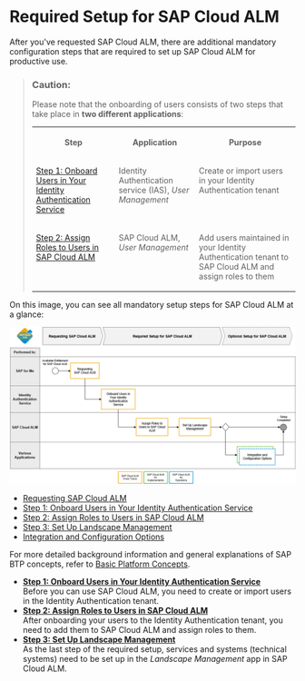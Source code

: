 <!-- loio80b2c30a8d194ae8aff496bcff057cf0 -->

# Required Setup for SAP Cloud ALM

After you've requested SAP Cloud ALM, there are additional mandatory configuration steps that are required to set up SAP Cloud ALM for productive use.



> ### Caution:  
> Please note that the onboarding of users consists of two steps that take place in **two different applications**:
> 
> 
> <table>
> <tr>
> <th valign="top">
> 
> Step
> 
> 
> 
> </th>
> <th valign="top">
> 
> Application
> 
> 
> 
> </th>
> <th valign="top">
> 
> Purpose
> 
> 
> 
> </th>
> </tr>
> <tr>
> <td valign="top">
> 
>  [Step 1: Onboard Users in Your Identity Authentication Service](step-1-onboard-users-in-your-identity-authentication-service-f2a8a8c.md) 
> 
> 
> 
> </td>
> <td valign="top">
> 
> Identity Authentication service \(IAS\), *User Management*
> 
> 
> 
> </td>
> <td valign="top">
> 
> Create or import users in your Identity Authentication tenant
> 
> 
> 
> </td>
> </tr>
> <tr>
> <td valign="top">
> 
>  [Step 2: Assign Roles to Users in SAP Cloud ALM](step-2-assign-roles-to-users-in-sap-cloud-alm-7304b17.md) 
> 
> 
> 
> </td>
> <td valign="top">
> 
> SAP Cloud ALM, *User Management*
> 
> 
> 
> </td>
> <td valign="top">
> 
> Add users maintained in your Identity Authentication tenant to SAP Cloud ALM and assign roles to them
> 
> 
> 
> </td>
> </tr>
> </table>

On this image, you can see all mandatory setup steps for SAP Cloud ALM at a glance:



![](images/Image_Map_Required_Setup_for_SAP_Cloud_ALM_d4f9ce5.png)

-   [Requesting SAP Cloud ALM](../requesting-sap-cloud-alm-2ba35e6.md)
-   [Step 1: Onboard Users in Your Identity Authentication Service](step-1-onboard-users-in-your-identity-authentication-service-f2a8a8c.md)
-   [Step 2: Assign Roles to Users in SAP Cloud ALM](step-2-assign-roles-to-users-in-sap-cloud-alm-7304b17.md)
-   [Step 3: Set Up Landscape Management](step-3-set-up-landscape-management-23f1c49.md)
-   [Integration and Configuration Options](../02_integration_and_config_options/integration-and-configuration-options-a4ea6fa.md)



For more detailed background information and general explanations of SAP BTP concepts, refer to [Basic Platform Concepts](https://help.sap.com/viewer/df50977d8bfa4c9a8a063ddb37113c43/Cloud/en-US/38ecf59cdda64150a102cfaa62d5faab.html).

-   **[Step 1: Onboard Users in Your Identity Authentication Service](step-1-onboard-users-in-your-identity-authentication-service-f2a8a8c.md "Before you can use SAP Cloud ALM, you need to create or import users in the Identity
		Authentication tenant.")**  
Before you can use SAP Cloud ALM, you need to create or import users in the Identity Authentication tenant.
-   **[Step 2: Assign Roles to Users in SAP Cloud ALM](step-2-assign-roles-to-users-in-sap-cloud-alm-7304b17.md "After onboarding your users to the Identity Authentication tenant, you need to add them
		to SAP Cloud ALM and assign roles to them.")**  
After onboarding your users to the Identity Authentication tenant, you need to add them to SAP Cloud ALM and assign roles to them.
-   **[Step 3: Set Up Landscape Management](step-3-set-up-landscape-management-23f1c49.md "As the last step of the required setup, services and systems (technical systems) need to
		be set up in the Landscape Management app in SAP Cloud
		ALM.")**  
As the last step of the required setup, services and systems \(technical systems\) need to be set up in the *Landscape Management* app in SAP Cloud ALM.

